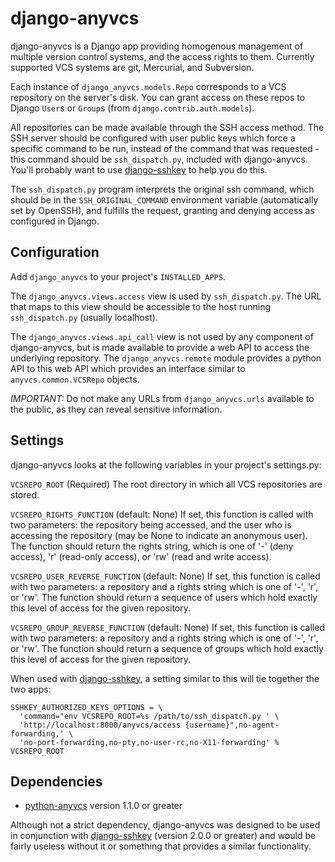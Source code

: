 django-anyvcs
=============

django-anyvcs is a Django app providing homogenous management of multiple
version control systems, and the access rights to them.  Currently supported
VCS systems are git, Mercurial, and Subversion.

Each instance of `django_anyvcs.models.Repo` corresponds to a VCS repository
on the server's disk.  You can grant access on these repos to Django `User`s
or `Group`s (from `django.contrib.auth.models`).

All repositories can be made available through the SSH access method.  The SSH
server should be configured with user public keys which force a specific
command to be run, instead of the command that was requested - this command
should be `ssh_dispatch.py`, included with django-anyvcs.  You'll probably
want to use [django-sshkey][1] to help you do this.

The `ssh_dispatch.py` program interprets the original ssh command, which
should be in the `SSH_ORIGINAL_COMMAND` environment variable (automatically
set by OpenSSH), and fulfills the request, granting and denying access as
configured in Django.

Configuration
-------------

Add `django_anyvcs` to your project's `INSTALLED_APPS`.

The `django_anyvcs.views.access` view is used by `ssh_dispatch.py`.  The URL
that maps to this view should be accessible to the host running
`ssh_dispatch.py` (usually localhost).

The `django_anyvcs.views.api_call` view is not used by any component of
django-anyvcs, but is made available to provide a web API to access the
underlying repository.  The `django_anyvcs.remote` module provides a python
API to this web API which provides an interface similar to
`anyvcs.common.VCSRepo` objects.

*IMPORTANT:* Do not make any URLs from `django_anyvcs.urls` available to the
public, as they can reveal sensitive information.

Settings
--------

django-anyvcs looks at the following variables in your project's settings.py:

`VCSREPO_ROOT` (Required)
The root directory in which all VCS repositories are stored.

`VCSREPO_RIGHTS_FUNCTION` (default: None)
If set, this function is called with two parameters: the repository being
accessed, and the user who is accessing the repository (may be None to
indicate an anonymous user).  The function should return the rights string,
which is one of '-' (deny access), 'r' (read-only access), or 'rw' (read and
write access).

`VCSREPO_USER_REVERSE_FUNCTION` (default: None)
If set, this function is called with two parameters: a repository and a rights
string which is one of '-', 'r', or 'rw'. The function should return a sequence
of users which hold exactly this level of access for the given repository.

`VCSREPO_GROUP_REVERSE_FUNCTION` (default: None)
If set, this function is called with two parameters: a repository and a rights
string which is one of '-', 'r', or 'rw'. The function should return a sequence
of groups which hold exactly this level of access for the given repository.

When used with [django-sshkey][1], a setting similar to this will tie together
the two apps:

    SSHKEY_AUTHORIZED_KEYS_OPTIONS = \
      'command="env VCSREPO_ROOT=%s /path/to/ssh_dispatch.py ' \
      'http://localhost:8000/anyvcs/access {username}",no-agent-forwarding,' \
      'no-port-forwarding,no-pty,no-user-rc,no-X11-forwarding' % VCSREPO_ROOT

Dependencies
------------

* [python-anyvcs][2] version 1.1.0 or greater

Although not a strict dependency, django-anyvcs was designed to be used in
conjunction with [django-sshkey][1] (version 2.0.0 or greater) and would be
fairly useless without it or something that provides a similar functionality.

[1]: https://bitbucket.org/ClemsonSoCUnix/django-sshkey
[2]: https://github.com/ScottDuckworth/python-anyvcs
